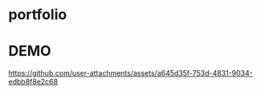 # portfolio

# DEMO

https://github.com/user-attachments/assets/a645d35f-753d-4831-9034-edbb8f8e2c68
